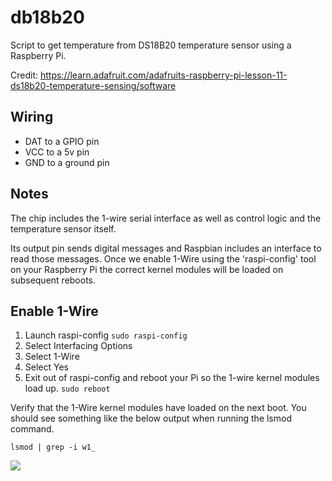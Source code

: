 # db18b20
 Script to get temperature from DS18B20 temperature sensor using a Raspberry Pi.

Credit: https://learn.adafruit.com/adafruits-raspberry-pi-lesson-11-ds18b20-temperature-sensing/software

## Wiring
- DAT to a GPIO pin
- VCC to a 5v pin
- GND to a ground pin

## Notes
The chip includes the 1-wire serial interface as well as control logic and the temperature sensor itself.

Its output pin sends digital messages and Raspbian includes an interface to read those messages. Once we enable 1-Wire using the 'raspi-config' tool on your Raspberry Pi the correct kernel modules will be loaded on subsequent reboots.

## Enable 1-Wire
1. Launch raspi-config
`sudo raspi-config`
2. Select Interfacing Options
3. Select 1-Wire
4. Select Yes
5. Exit out of raspi-config and reboot your Pi so the 1-wire kernel modules load up.
`sudo reboot`
    

Verify that the 1-Wire kernel modules have loaded on the next boot. You should see something like the below output when running the lsmod command.

`lsmod | grep -i w1_`

<img src="https://github.com/frankenwino/db18b20/blob/master/lsmod%20Screenshot%20.png">
